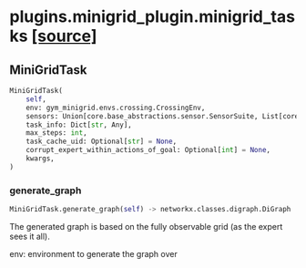 # plugins.minigrid_plugin.minigrid_tasks [[source]](https://github.com/allenai/allenact/tree/master/plugins/minigrid_plugin/minigrid_tasks.py)

## MiniGridTask
```python
MiniGridTask(
    self,
    env: gym_minigrid.envs.crossing.CrossingEnv,
    sensors: Union[core.base_abstractions.sensor.SensorSuite, List[core.base_abstractions.sensor.Sensor]],
    task_info: Dict[str, Any],
    max_steps: int,
    task_cache_uid: Optional[str] = None,
    corrupt_expert_within_actions_of_goal: Optional[int] = None,
    kwargs,
)
```

### generate_graph
```python
MiniGridTask.generate_graph(self) -> networkx.classes.digraph.DiGraph
```
The generated graph is based on the fully observable grid (as the
expert sees it all).

env: environment to generate the graph over

